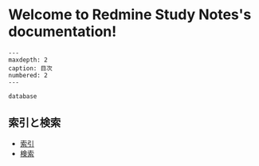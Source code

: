 # Welcome to Redmine Study Notes's documentation!

```{toctree}
---
maxdepth: 2
caption: 目次
numbered: 2
---

database
```

## 索引と検索

- [索引](genindex)
- [検索](search)
